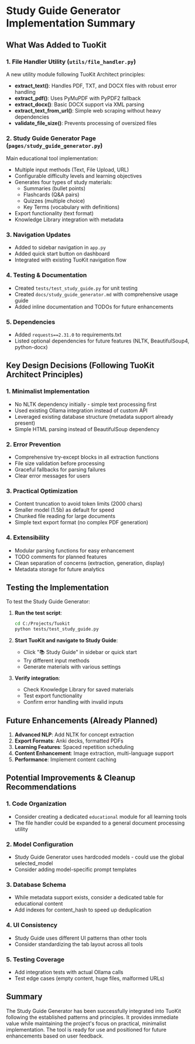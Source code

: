 # Study Guide Generator Implementation Summary

## What Was Added to TuoKit

### 1. File Handler Utility (`utils/file_handler.py`)
A new utility module following TuoKit Architect principles:
- **extract_text()**: Handles PDF, TXT, and DOCX files with robust error handling
- **extract_pdf()**: Uses PyMuPDF with PyPDF2 fallback
- **extract_docx()**: Basic DOCX support via XML parsing
- **extract_text_from_url()**: Simple web scraping without heavy dependencies
- **validate_file_size()**: Prevents processing of oversized files

### 2. Study Guide Generator Page (`pages/study_guide_generator.py`)
Main educational tool implementation:
- Multiple input methods (Text, File Upload, URL)
- Configurable difficulty levels and learning objectives
- Generates four types of study materials:
  - Summaries (bullet points)
  - Flashcards (Q&A pairs)
  - Quizzes (multiple choice)
  - Key Terms (vocabulary with definitions)
- Export functionality (text format)
- Knowledge Library integration with metadata

### 3. Navigation Updates
- Added to sidebar navigation in `app.py`
- Added quick start button on dashboard
- Integrated with existing TuoKit navigation flow

### 4. Testing & Documentation
- Created `tests/test_study_guide.py` for unit testing
- Created `docs/study_guide_generator.md` with comprehensive usage guide
- Added inline documentation and TODOs for future enhancements

### 5. Dependencies
- Added `requests==2.31.0` to requirements.txt
- Listed optional dependencies for future features (NLTK, BeautifulSoup4, python-docx)

## Key Design Decisions (Following TuoKit Architect Principles)

### 1. Minimalist Implementation
- No NLTK dependency initially - simple text processing first
- Used existing Ollama integration instead of custom API
- Leveraged existing database structure (metadata support already present)
- Simple HTML parsing instead of BeautifulSoup dependency

### 2. Error Prevention
- Comprehensive try-except blocks in all extraction functions
- File size validation before processing
- Graceful fallbacks for parsing failures
- Clear error messages for users

### 3. Practical Optimization
- Content truncation to avoid token limits (2000 chars)
- Smaller model (1.5b) as default for speed
- Chunked file reading for large documents
- Simple text export format (no complex PDF generation)

### 4. Extensibility
- Modular parsing functions for easy enhancement
- TODO comments for planned features
- Clean separation of concerns (extraction, generation, display)
- Metadata storage for future analytics

## Testing the Implementation

To test the Study Guide Generator:

1. **Run the test script**:
   ```bash
   cd C:/Projects/Tuokit
   python tests/test_study_guide.py
   ```

2. **Start TuoKit and navigate to Study Guide**:
   - Click "📚 Study Guide" in sidebar or quick start
   - Try different input methods
   - Generate materials with various settings

3. **Verify integration**:
   - Check Knowledge Library for saved materials
   - Test export functionality
   - Confirm error handling with invalid inputs

## Future Enhancements (Already Planned)

1. **Advanced NLP**: Add NLTK for concept extraction
2. **Export Formats**: Anki decks, formatted PDFs
3. **Learning Features**: Spaced repetition scheduling
4. **Content Enhancement**: Image extraction, multi-language support
5. **Performance**: Implement content caching

## Potential Improvements & Cleanup Recommendations

### 1. Code Organization
- Consider creating a dedicated `educational` module for all learning tools
- The file handler could be expanded to a general document processing utility

### 2. Model Configuration
- Study Guide Generator uses hardcoded models - could use the global selected_model
- Consider adding model-specific prompt templates

### 3. Database Schema
- While metadata support exists, consider a dedicated table for educational content
- Add indexes for content_hash to speed up deduplication

### 4. UI Consistency
- Study Guide uses different UI patterns than other tools
- Consider standardizing the tab layout across all tools

### 5. Testing Coverage
- Add integration tests with actual Ollama calls
- Test edge cases (empty content, huge files, malformed URLs)

## Summary

The Study Guide Generator has been successfully integrated into TuoKit following the established patterns and principles. It provides immediate value while maintaining the project's focus on practical, minimalist implementation. The tool is ready for use and positioned for future enhancements based on user feedback.
